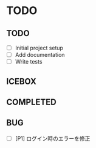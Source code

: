 # TODO

## TODO

- [ ] Initial project setup
- [ ] Add documentation
- [ ] Write tests

## ICEBOX

## COMPLETED


## BUG

- [ ] [P1] ログイン時のエラーを修正